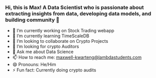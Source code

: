 ### Hi, this is Max! A Data Scientist who is passionate about extracting insights from data, developing data models, and building community 👋

- 🔭 I’m currently working on  Stock Trading webapp
- 🌱 I’m currently learning TimeScaleDB
- 👯 I’m looking to collaborate on Crypto Projects
- 🤔 I’m looking for crypto Auditors
- 💬 Ask me about Data Science
- 📫 How to reach me: maxwell-kwarteng@lambdastudents.com
- 😄 Pronouns: He/Him
- ⚡ Fun fact: Currently doing crypto audits

